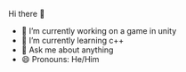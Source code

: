 Hi there 👋

<!--
**GreenBeanZ002/GreenBeanZ002** is a ✨ _special_ ✨ repository because its `README.md` (this file) appears on your GitHub profile.

Here are some ideas to get you started:

- 🔭 I’m currently working on a game in unity
- 🌱 I’m currently learning c#
- 💬 Ask me about anything
- 😄 Pronouns: He/Him
-->


- 🔭 I’m currently working on a game in unity
- 🌱 I’m currently learning c++ 
- 💬 Ask me about anything
- 😄 Pronouns: He/Him
